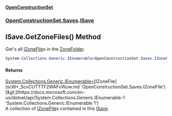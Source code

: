#### [OpenConstructionSet](index.md 'index')
### [OpenConstructionSet.Saves](index.md#OpenConstructionSet_Saves 'OpenConstructionSet.Saves').[ISave](Ctkxwo+aKH6hcxhzKw7nag.md 'OpenConstructionSet.Saves.ISave')
## ISave.GetZoneFiles() Method
Get's all [IZoneFile](scW+_5cvCUTTTF2WAFvWuw.md 'OpenConstructionSet.Saves.IZoneFile')s in the [ZoneFolder](9W1qvi78rJJ_QShHMUuXOw.md 'OpenConstructionSet.Saves.ISave.ZoneFolder').  
```csharp
System.Collections.Generic.IEnumerable<OpenConstructionSet.Saves.IZoneFile> GetZoneFiles();
```
#### Returns
[System.Collections.Generic.IEnumerable&lt;](https://docs.microsoft.com/en-us/dotnet/api/System.Collections.Generic.IEnumerable-1 'System.Collections.Generic.IEnumerable`1')[IZoneFile](scW+_5cvCUTTTF2WAFvWuw.md 'OpenConstructionSet.Saves.IZoneFile')[&gt;](https://docs.microsoft.com/en-us/dotnet/api/System.Collections.Generic.IEnumerable-1 'System.Collections.Generic.IEnumerable`1')  
A collection of [IZoneFile](scW+_5cvCUTTTF2WAFvWuw.md 'OpenConstructionSet.Saves.IZoneFile')s contained in this [ISave](Ctkxwo+aKH6hcxhzKw7nag.md 'OpenConstructionSet.Saves.ISave').
